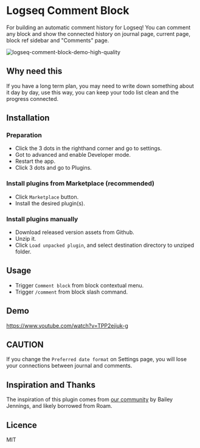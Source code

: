 # Logseq Comment Block

For building an automatic comment history for Logseq! You can comment any block and show the connected history on journal page, current page, block ref sidebar and "Comments" page.

![logseq-comment-block-demo-high-quality](https://user-images.githubusercontent.com/29644050/144450634-ccd0b5c3-a55a-42a0-929f-284e62a6b219.gif)


## Why need this

If you have a long term plan, you may need to write down something about it day by day, use this way, you can keep your todo list clean and the progress connected.

## Installation

### Preparation

* Click the 3 dots in the righthand corner and go to settings.
* Got to advanced and enable Developer mode.
* Restart the app.
* Click 3 dots and go to Plugins.

### Install plugins from Marketplace (recommended)

* Click `Marketplace` button.
* Install the desired plugin(s).

### Install plugins manually

* Download released version assets from Github.
* Unzip it.
* Click `Load unpacked plugin`, and select destination directory to unziped folder.

## Usage

* Trigger `Comment block` from block contextual menu.
* Trigger `/comment` from block slash command.

## Demo

https://www.youtube.com/watch?v=TPP2ejiuk-g

## CAUTION

If you change the `Preferred date format` on Settings page, you will lose your connections between journal and comments.

## Inspiration and Thanks

The inspiration of this plugin comes from [our community](https://discord.com/channels/725182569297215569/915076465027055656/915226549857435709) by Bailey Jennings, and likely borrowed from Roam.

## Licence

MIT
